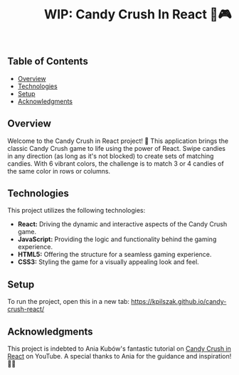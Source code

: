 <h1 align="right">WIP: Candy Crush In React 🍭🎮</h1><br>

## Table of Contents
- [Overview](#overview)
- [Technologies](#technologies)
- [Setup](#setup)
- [Acknowledgments](#acknowledgments)

## Overview

Welcome to the Candy Crush in React project! 🚀 This application brings the classic Candy Crush game to life using the power of React. Swipe candies in any direction (as long as it's not blocked) to create sets of matching candies. With 6 vibrant colors, the challenge is to match 3 or 4 candies of the same color in rows or columns.

## Technologies

This project utilizes the following technologies:
- **React:** Driving the dynamic and interactive aspects of the Candy Crush game.
- **JavaScript:** Providing the logic and functionality behind the gaming experience.
- **HTML5:** Offering the structure for a seamless gaming experience.
- **CSS3:** Styling the game for a visually appealing look and feel.

## Setup

To run the project, open this in a new tab: <a href="https://kpilszak.github.io/candy-crush-react/">https://kpilszak.github.io/candy-crush-react/</a>

## Acknowledgments

This project is indebted to Ania Kubów's fantastic tutorial on [Candy Crush in React](https://www.youtube.com/watch?v=PBrEq9Wd6_U) on YouTube. A special thanks to Ania for the guidance and inspiration! 🙌🍬
